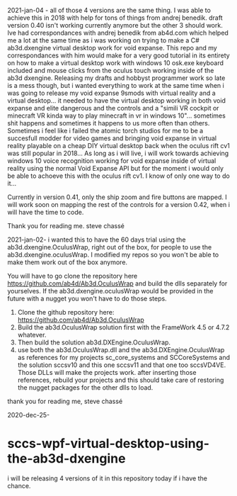 2021-jan-04 - all of those 4 versions are the same thing. I was able to achieve this in 2018 with help for tons of things from andrej benedik. draft version 0.40 isn't working currently anymore but the other 3 should work.
Ive had correspondances with andrej benedik from ab4d.com which helped me a lot at the same time as i was working on trying to make a C# ab3d.dxengine virtual desktop work for void expanse. This repo and my correspondances with him would make for a very good tutorial in its entirety on how to make a virtual desktop work with windows 10 osk.exe keyboard included and mouse clicks from the oculus touch working inside of the ab3d dxengine.
Releasing my drafts and hobbyst programmer work so late is a mess though, but i wanted everything to work at the same time when i was going to release my void expanse 9smods with virtual reality and a virtual desktop... it needed to have the virtual desktop working in both void expanse and elite dangerous and the controls and a "simili VR cockpit or minecraft VR kinda way to play minecraft in vr in windows 10"...  sometimes shit happens and sometimes it happens to us more often than others. Sometimes i feel like i failed the atomic torch studios for me to be a succesfull modder for video games and bringing void expanse in virtual reality playable on a cheap DIY virtual desktop back when the oculus rift cv1 was still popular in 2018...  As long as i will live, i will work towards achieving windows 10 voice recognition working for void expanse inside of virtual reality using the normal
Void Expanse API but for the moment i would only be able to achoeve this with the oculus rift cv1. I know of only one way to do it...

Currently in version 0.41, only the ship zoom and fire buttons are mapped. I will work soon on mapping the rest of the controls for a version 0.42, when i will have the time to code. 

Thank you for reading me.
steve chassé


2021-jan-02-
i wanted this to have the 60 days trial using the ab3d.dxengine.OculusWrap, right out of the box, for people to use the ab3d.dxengine.oculusWrap. I modified my repos so you won't be able to make them work out of the box anymore.

You will have to go clone the repository here https://github.com/ab4d/Ab3d.OculusWrap and build the dlls separately for yourselves. If the ab3d.dxengine.oculusWrap would be provided in the future with a nugget you won't have to do those steps. 

1. Clone the github repository here: https://github.com/ab4d/Ab3d.OculusWrap
2. Build the ab3d.OculusWrap solution first with the FrameWork 4.5 or 4.7.2 whatever.
3. Then build the solution ab3d.DXEngine.OculusWrap.
4. use both the ab3d.OculusWrap.dll and the ab3d.DXEngine.OculusWrap as references for my projects sc_core_systems and SCCoreSystems and the solution sccsv10 and this one sccsv11 and that one too sccsVD4VE. Those DLLs will make the projects work. after inserting those references, rebuild your projects and this should take care of restoring the nugget packages for the other dlls to load.

thank you for reading me,
steve chassé

2020-dec-25-

# sccs-wpf-virtual-desktop-using-the-ab3d-dxengine

i will be releasing 4 versions of it in this repository today if i have the chance. 
